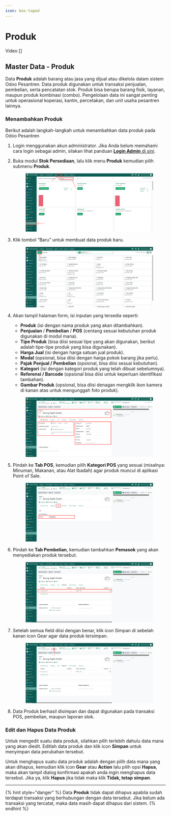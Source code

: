 ```yaml
---
icon: box-taped
---
```


# Produk

Video \[]

## Master Data - Produk

Data **Produk** adalah barang atau jasa yang dijual atau dikelola dalam sistem Odoo Pesantren. Data produk digunakan untuk transaksi penjualan, pembelian, serta pencatatan stok. Produk bisa berupa barang fisik, layanan, maupun produk kombinasi (combo). Pengelolaan data ini sangat penting untuk operasional koperasi, kantin, percetakan, dan unit usaha pesantren lainnya.

### Menambahkan Produk

Berikut adalah langkah-langkah untuk menambahkan data produk pada Odoo Pesantren

1. Login menggunakan akun administrator. Jika Anda belum memahami cara login sebagai admin, silakan lihat panduan [**Login Admin** di sini](../../panduan-login/login-admin.md).
2.  Buka modul **Stok Persediaan**, lalu klik menu **Produk** kemudian pilih submenu **Produk**.

    <figure><img src="../../.gitbook/assets/images-213.png" alt=""><figcaption></figcaption></figure>


3.  Klik tombol “Baru” untuk membuat data produk baru.

    <figure><img src="../../.gitbook/assets/images-214.png" alt=""><figcaption></figcaption></figure>


4.  Akan tampil halaman form, isi inputan yang tersedia seperti:

    * **Produk** (isi dengan nama produk yang akan ditambahkan).
    * **Penjualan** / **Pembelian** / **POS** (centang sesuai kebutuhan produk digunakan di modul mana).
    * **Tipe Produk** (bisa diisi sesuai tipe yang akan digunakan, berikut adalah tipe-tipe produk yang bisa digunakan).
    * **Harga Jual** (isi dengan harga satuan jual produk).
    * **Modal** (opsional, bisa diisi dengan harga pokok barang jika perlu).
    * **Pajak Penjual / Pembelian** (opsional, bisa diisi sesuai kebutuhan).
    * **Kategori** (isi dengan kategori produk yang telah dibuat sebelumnya).
    * **Referensi / Barcode** (opsional bisa diisi untuk keperluan identifikasi tambahan).
    * **Gambar Produk** (opsional, bisa diisi denagan mengklik ikon kamera di kanan atas untuk mengunggah foto produk).

    <figure><img src="../../.gitbook/assets/images-215.png" alt=""><figcaption></figcaption></figure>


5.  Pindah ke **Tab POS**, kemudian pilih **Kategori POS** yang sesuai (misalnya: Minuman, Makanan, atau Alat Ibadah) agar produk muncul di aplikasi Point of Sale.

    <figure><img src="../../.gitbook/assets/images-216.png" alt=""><figcaption></figcaption></figure>


6.  Pindah ke **Tab Pembelian**, kemudian tambahkan **Pemasok** yang akan menyediakan produk tersebut.

    <figure><img src="../../.gitbook/assets/images-267 (1).png" alt=""><figcaption></figcaption></figure>


7.  Setelah semua field diisi dengan benar, klik icon Simpan di sebelah kanan icon Gear agar data produk tersimpan.

    <figure><img src="../../.gitbook/assets/images-268.png" alt=""><figcaption></figcaption></figure>


8. Data Produk berhasil disimpan dan dapat digunakan pada transaksi POS, pembelian, maupun laporan stok.

### Edit dan Hapus Data Produk

Untuk mengedit suatu data produk, silahkan pilih terlebih dahulu data mana yang akan diedit. Editlah data produk dan klik icon **Simpan** untuk menyimpan data perubahan tersebut.

Untuk menghapus suatu data produk adalah dengan pilih data mana yang akan dihapus, kemudian klik icon **Gear** atau **Action** lalu pilih opsi **Hapus**, maka akan tampil dialog konfirmasi apakah anda ingin menghapus data tersebut. Jika ya, klik **Hapus** jika tidak maka klik **Tidak, tetap simpan**.

***

{% hint style="danger" %}
Data **Produk** tidak dapat dihapus apabila sudah terdapat transaksi yang berhubungan dengan data tersebut. Jika belum ada transaksi yang tercatat, maka data masih dapat dihapus dari sistem.
{% endhint %}

